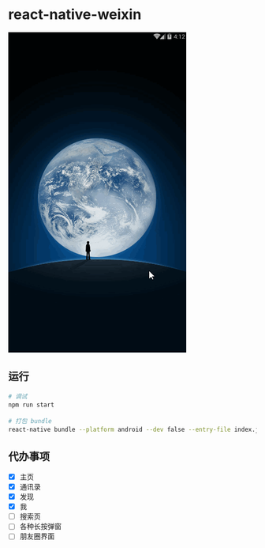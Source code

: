 # react-native-weixin
![](./weixin.gif)

## 运行

```bash
# 调试
npm run start

# 打包 bundle
react-native bundle --platform android --dev false --entry-file index.js --bundle-output android/app/src/main/assets/index.android.bundle --assets-dest android/app/src/main/res/
```

## 代办事项

- [x] 主页
- [x] 通讯录
- [x] 发现
- [x] 我
- [ ] 搜索页
- [ ] 各种长按弹窗
- [ ] 朋友圈界面
